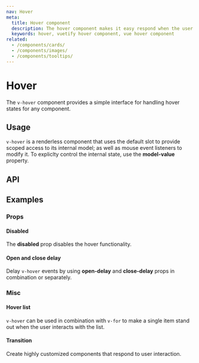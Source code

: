 ```yaml
---
nav: Hover
meta:
  title: Hover component
  description: The hover component makes it easy respond when the user hover events by wrapping selectable content.
  keywords: hover, vuetify hover component, vue hover component
related:
  - /components/cards/
  - /components/images/
  - /components/tooltips/
---
```


# Hover

The `v-hover` component provides a simple interface for handling hover states for any component.

<entry-ad />

## Usage

 `v-hover` is a renderless component that uses the default slot to provide scoped access to its internal model; as well as mouse event listeners to modify it. To expliclty control the internal state, use the **model-value** property.

<usage name="v-hover" />

## API

<api-inline />

## Examples

### Props

#### Disabled

The **disabled** prop disables the hover functionality.

<example file="v-hover/prop-disabled" />

#### Open and close delay

Delay `v-hover` events by using **open-delay** and **close-delay** props in combination or separately.

<example file="v-hover/prop-open-and-close-delay" />

### Misc

#### Hover list

`v-hover` can be used in combination with `v-for` to make a single item stand out when the user interacts with the list.

<example file="v-hover/misc-hover-list" />

#### Transition

Create highly customized components that respond to user interaction.

<example file="v-hover/misc-transition" />

<backmatter />
